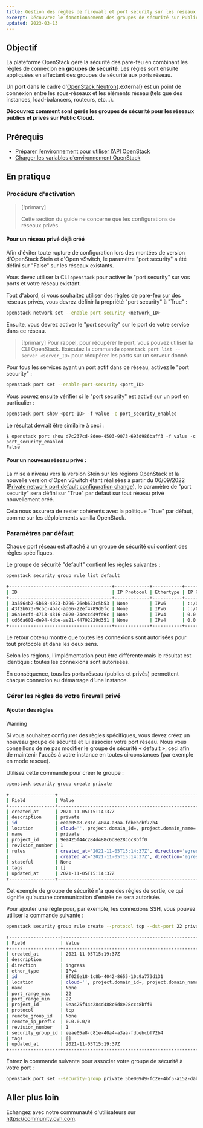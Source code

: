 ```yaml
---
title: Gestion des règles de firewall et port security sur les réseaux utilisant OpenStack CLI
excerpt: Découvrez le fonctionnement des groupes de sécurité sur Public Cloud
updated: 2023-03-13
---
```


## Objectif

La plateforme OpenStack gère la sécurité des pare-feu en combinant les règles de connexion en **groupes de sécurité**. Les règles sont ensuite appliquées en affectant des groupes de sécurité aux ports réseau.

Un **port** dans le cadre d'[OpenStack Neutron](https://docs.openstack.org/neutron/latest/index.html){.external} est un point de connexion entre les sous-réseaux et les éléments réseau (tels que des instances, load-balancers, routeurs, etc...).

**Découvrez comment sont gérés les groupes de sécurité pour les réseaux publics et privés sur Public Cloud.**

## Prérequis

- [Préparer l’environnement pour utiliser l’API OpenStack](/pages/public_cloud/compute/prepare_the_environment_for_using_the_openstack_api)
- [Charger les variables d’environnement OpenStack](/pages/public_cloud/compute/loading_openstack_environment_variables)

## En pratique

### Procédure d'activation <a name="activation"></a>

> [!primary]
>
> Cette section du guide ne concerne que les configurations de réseaux privés.

#### Pour un réseau privé déjà créé

Afin d'éviter toute rupture de configuration lors des montées de version d'OpenStack Stein et d'Open vSwitch, le paramètre "port security" a été défini sur "False" sur les réseaux existants.

Vous devez utiliser la CLI `openstack` pour activer le "port security" sur vos ports et votre réseau existant.

Tout d'abord, si vous souhaitez utiliser des règles de pare-feu sur des réseaux privés, vous devrez définir la propriété "port security" à "True" :

```bash
openstack network set --enable-port-security <network_ID>
```

Ensuite, vous devrez activer le "port security" sur le port de votre service dans ce réseau. 

> [!primary]
> Pour rappel, pour récupérer le port, vous pouvez utiliser la CLI OpenStack. Exécutez la commande `openstack port list --server <server_ID>` pour récupérer les ports sur un serveur donné.
>

Pour tous les services ayant un port actif dans ce réseau, activez le "port security" :

```bash
openstack port set --enable-port-security <port_ID>
```

Vous pouvez ensuite vérifier si le "port security" est activé sur un port en particulier :

```bash
openstack port show <port-ID> -f value -c port_security_enabled
```

Le résultat devrait être similaire à ceci :

```console
$ openstack port show d7c237cd-8dee-4503-9073-693d986baff3 -f value -c port_security_enabled
False
```

#### Pour un nouveau réseau privé :

La mise à niveau vers la version Stein sur les régions OpenStack et la nouvelle version d'Open vSwitch étant réalisées à partir du 06/09/2022 ([Private network port default configuration change](https://public-cloud.status-ovhcloud.com/incidents/z6qq4bcvsn11)), le paramètre de "port security" sera défini sur "True" par défaut sur tout réseau privé nouvellement créé.

Cela nous assurera de rester cohérents avec la politique "True" par défaut, comme sur les déploiements vanilla OpenStack.

### Paramètres par défaut

Chaque port réseau est attaché à un groupe de sécurité qui contient des règles spécifiques.

Le groupe de sécurité "default" contient les règles suivantes :

```bash
openstack security group rule list default

+--------------------------------------+-------------+-----------+-----------+------------+-----------------------+
| ID                                   | IP Protocol | Ethertype | IP Range  | Port Range | Remote Security Group |
+--------------------------------------+-------------+-----------+-----------+------------+-----------------------+
| 3a5564b7-5b68-4923-b796-26eb623c5b53 | None        | IPv6      | ::/0      |            | None                  |
| 43f2b673-9cbc-4bac-ad66-22ef4789d0fc | None        | IPv6      | ::/0      |            | None                  |
| a6a1ecfd-4713-4316-a020-74eccd49fd6c | None        | IPv4      | 0.0.0.0/0 |            | None                  |
| cd66a601-de94-4dbe-ae21-44792229d351 | None        | IPv4      | 0.0.0.0/0 |            | None                  |
+--------------------------------------+-------------+-----------+-----------+------------+-----------------------+
```

Le retour obtenu montre que toutes les connexions sont autorisées pour tout protocole et dans les deux sens.

Selon les régions, l'implémentation peut être différente mais le résultat est identique : toutes les connexions sont autorisées.

En conséquence, tous les ports réseau (publics et privés) permettent chaque connexion au démarrage d’une instance.

### Gérer les règles de votre firewall privé

#### Ajouter des règles

> [!warning]
> Si vous souhaitez configurer des règles spécifiques, vous devez créez un nouveau groupe de sécurité et lui associer votre port réseau. Nous vous conseillons de ne pas modifier le groupe de sécurité « default », ceci afin de maintenir l'accès à votre instance en toutes circonstances (par exemple en mode rescue).
>

Utilisez cette commande pour créer le groupe :

```bash
openstack security group create private

+-----------------+----------------------------------------------------------------------------------------------------------------------------------------------------------------------------+
| Field           | Value                                                                                                                                                                      |
+-----------------+----------------------------------------------------------------------------------------------------------------------------------------------------------------------------+
| created_at      | 2021-11-05T15:14:37Z                                                                                                                                                       |
| description     | private                                                                                                                                                                    |
| id              | eeae05a8-c81e-40a4-a3aa-fdbebcbf72b4                                                                                                                                       |
| location        | cloud='', project.domain_id=, project.domain_name='Default', project.id='9ea425f44c284d488c6d8e28ccc8bff0', project.name='3614264792735868', region_name='GRA11', zone=    |
| name            | private                                                                                                                                                                    |
| project_id      | 9ea425f44c284d488c6d8e28ccc8bff0                                                                                                                                           |
| revision_number | 1                                                                                                                                                                          |
| rules           | created_at='2021-11-05T15:14:37Z', direction='egress', ethertype='IPv4', id='54fae025-3439-4e45-8745-2ffe5b261f72', revision_number='1', updated_at='2021-11-05T15:14:37Z' |
|                 | created_at='2021-11-05T15:14:37Z', direction='egress', ethertype='IPv6', id='ad1aa507-79bd-434f-b674-221ef41d9ba6', revision_number='1', updated_at='2021-11-05T15:14:37Z' |
| stateful        | None                                                                                                                                                                       |
| tags            | []                                                                                                                                                                         |
| updated_at      | 2021-11-05T15:14:37Z                                                                                                                                                       |
+-----------------+----------------------------------------------------------------------------------------------------------------------------------------------------------------------------+
```

Cet exemple de groupe de sécurité n'a que des règles de sortie, ce qui signifie qu'aucune communication d'entrée ne sera autorisée.

Pour ajouter une règle pour, par exemple, les connexions SSH, vous pouvez utiliser la commande suivante :

```bash
openstack security group rule create --protocol tcp --dst-port 22 private

+-------------------+-------------------------------------------------------------------------------------------------------------------------------------------------------------------------+
| Field             | Value                                                                                                                                                                   |
+-------------------+-------------------------------------------------------------------------------------------------------------------------------------------------------------------------+
| created_at        | 2021-11-05T15:19:37Z                                                                                                                                                    |
| description       |                                                                                                                                                                         |
| direction         | ingress                                                                                                                                                                 |
| ether_type        | IPv4                                                                                                                                                                    |
| id                | 8f026e18-1c8b-4042-8655-10c9a773d131                                                                                                                                    |
| location          | cloud='', project.domain_id=, project.domain_name='Default', project.id='9ea425f44c284d488c6d8e28ccc8bff0', project.name='3614264792735868', region_name='GRA11', zone= |
| name              | None                                                                                                                                                                    |
| port_range_max    | 22                                                                                                                                                                      |
| port_range_min    | 22                                                                                                                                                                      |
| project_id        | 9ea425f44c284d488c6d8e28ccc8bff0                                                                                                                                        |
| protocol          | tcp                                                                                                                                                                     |
| remote_group_id   | None                                                                                                                                                                    |
| remote_ip_prefix  | 0.0.0.0/0                                                                                                                                                               |
| revision_number   | 1                                                                                                                                                                       |
| security_group_id | eeae05a8-c81e-40a4-a3aa-fdbebcbf72b4                                                                                                                                    |
| tags              | []                                                                                                                                                                      |
| updated_at        | 2021-11-05T15:19:37Z                                                                                                                                                    |
+-------------------+-------------------------------------------------------------------------------------------------------------------------------------------------------------------------+
```

Entrez la commande suivante pour associer votre groupe de sécurité à votre port :

```bash
openstack port set --security-group private 5be009d9-fc2e-4bf5-a152-dab52614b02d
```

## Aller plus loin

Échangez avec notre communauté d'utilisateurs sur <https://community.ovh.com>.
